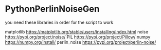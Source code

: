 # PythonPerlinNoiseGen
you need these libraries in order for the script to work

matplotlib https://matplotlib.org/stable/users/installing/index.html
noise https://pypi.org/project/noise/
PIL https://pypi.org/project/Pillow/
numpy https://numpy.org/install/
perlin_noise https://pypi.org/project/perlin-noise/

